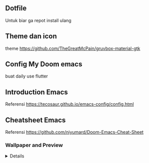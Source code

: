 ## Dotfile

Untuk biar ga repot install ulang

## Theme dan icon

theme https://github.com/TheGreatMcPain/gruvbox-material-gtk

## Config My Doom emacs

buat daily use flutter

## Introduction Emacs

Referensi https://tecosaur.github.io/emacs-config/config.html

## Cheatsheet Emacs

Referensi https://github.com/niyumard/Doom-Emacs-Cheat-Sheet

### Wallpaper and Preview

<details>
    <img align="center" alt="preview" src="./Pictures/1.png" />
    <hr />
    <img align="center" alt="preview-vscode" src="./Pictures/2.png" />
    <hr />
    <img align="center" alt="preview-emacs" src="./Pictures/5.png" />
    <hr />
    <img align="center" alt="preview-emacs" src="./Pictures/6.png" />
    <hr />
    <img align="center" alt="preview-emacs" src="./Pictures/7.png" />

</details>
